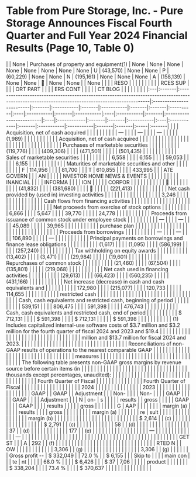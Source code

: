 # Table from Pure Storage, Inc. - Pure Storage Announces Fiscal Fourth Quarter and Full Year 2024 Financial Results (Page 10, Table 0)

|    | None   | Purchases of property and equipment(1)                                                                                                         | None                     | None   | None       | None   | None       | None   | None   | None      | U   | (43,570)   | None   | None       | P   | (60,229)   | None   | None                     | N   | (195,161)   | None   | None   | None       | A   | (158,139)   | None   | None       |           | None   | None   |      | None   |
|    |        | RESO                                                                                                                                           |                          |        |            |        |            |        |        |           |     | RCES SUP   |        |            |     | ORT PART   |        |                          |     | ERS CONT    |        |        |            |     | CT BLOG     |        |            |            |        |        |      |        |
|:---|:-------|:-----------------------------------------------------------------------------------------------------------------------------------------------|:-------------------------|:-------|:-----------|:-------|:-----------|:-------|:-------|:----------|:----|:-----------|:-------|:-----------|:----|:-----------|:-------|:-------------------------|:----|:------------|:-------|:-------|:-----------|:----|:------------|:-------|:-----------|:-----------|:-------|:-------|:-----|:-------|
|    |        | Acquisition, net of cash acquired                                                                                                              |                          |        |            |        |            |        |        |           |     | —          |        |            |     | —          |        |                          |     | —           |        |        |            |     | (1,989)     |        |            |            |        |        |      |        |
|    |        | Acquisition, net of cash acquired                                                                                                              |                          |        |            |        |            |        |        |           |     |            |        |            |     |            |        |                          |     |             |        |        |            |     |             |        |            |            |        |        |      |        |
|    |        | Purchases of marketable securities                                                                                                             |                          |        |            |        |            |        |        |           |     | (119,776)  |        |            |     | (409,306)  |        |                          |     | (471,501)   |        |        |            |     | (501,435)   |        |            |            |        |        |      |        |
|    |        | Sales of marketable securities                                                                                                                 |                          |        |            |        |            |        |        |           |     | 6,558      |        |            |     | 6,155      |        |                          |     | 59,053      |        |        |            |     | 6,155       |        |            |            |        |        |      |        |
| I  |        | Maturities of marketable securities and other                                                                                                  |                          |        |            |        |            |        |        |           | F   | 114,956    |        |            |     | 81,700     |        |                          | T   | 610,855     |        |        |            |     | 433,995     |        |            | ATE GOVERN |        |        | AN   |        |
|    |        | NVESTOR HOME NEWS & EVENTS                                                                                                                     |                          |        |            |        |            |        |        |           |     | INANCIAL   |        |            |     | INFORMA    |        |                          |     | ION         |        |        |            |     | CORPOR      |        |            |            |        |        |      |        |
|    |        |                                                                                                                                               |                          |        |            |        |            |        |        |           |     | (41,832)   |        |            |     | (381,680)  |        |                          |     |            |        |        |            |     | (221,413)   |        |            |            |        |        |      |        |
|    |        | Net cash provided by (used in) investing activities                                                                                            |                          |        |            |        |            |        |        |           |     |            |        |            |     |            |        |                          |     | 3,246       |        |        |            |     |             |        |            |            |        |        |      |        |
|    |        | Cash flows from financing activities                                                                                                           |                          |        |            |        |            |        |        |           |     |            |        |            |     |            |        |                          |     |             |        |        |            |     |             |        |            |            |        |        |      |        |
|    |        | Net proceeds from exercise of stock options                                                                                                    |                          |        |            |        |            |        |        |           |     | 6,866      |        |            |     | 5,647      |        |                          |     | 39,770      |        |        |            |     | 24,778      |        |            |            |        |        |      |        |
|    |        | Proceeds from issuance of common stock under employee stock                                                                                    |                          |        |            |        |            |        |        |           |     | —          |        |            |     | —          |        |                          |     | 45,089      |        |        |            |     | 39,965      |        |            |            |        |        |      |        |
|    |        | purchase plan                                                                                                                                  |                          |        |            |        |            |        |        |           |     |            |        |            |     |            |        |                          |     |             |        |        |            |     |             |        |            |            |        |        |      |        |
|    |        | Proceeds from borrowings                                                                                                                       |                          |        |            |        |            |        |        |           |     | —          |        |            |     | —          |        |                          |     | 106,890     |        |        |            |     | —           |        |            |            |        |        |      |        |
|    |        | Principal payments on borrowings and finance lease obligations                                                                                 |                          |        |            |        |            |        |        |           |     | (1,617)    |        |            |     | (1,095)    |        |                          |     | (586,199)   |        |        |            |     | (257,240)   |        |            |            |        |        |      |        |
|    |        | Tax withholding on equity awards                                                                                                               |                          |        |            |        |            |        |        |           |     | (13,402)   |        |            |     | (3,471)    |        |                          |     | (29,984)    |        |        |            |     | (19,601)    |        |            |            |        |        |      |        |
|    |        | Repurchases of common stock                                                                                                                    |                          |        |            |        |            |        |        |           |     | (21,460)   |        |            |     | (67,504)   |        |                          |     | (135,801)   |        |        |            |     | (219,068)   |        |            |            |        |        |      |        |
|    |        | Net cash used in financing activities                                                                                                          |                          |        |            |        |            |        |        |           |     | (29,613)   |        |            |     | (66,423)   |        |                          |     | (560,235)   |        |        |            |     | (431,166)   |        |            |            |        |        |      |        |
|    |        | Net increase (decrease) in cash and cash equivalents and                                                                                       |                          |        |            |        |            |        |        |           |     | 172,980    |        |            |     | (215,077)  |        |                          |     | 120,733     |        |        |            |     | 114,655     |        |            |            |        |        |      |        |
|    |        | restricted cash                                                                                                                                |                          |        |            |        |            |        |        |           |     |            |        |            |     |            |        |                          |     |             |        |        |            |     |             |        |            |            |        |        |      |        |
|    |        | Cash, cash equivalents and restricted cash, beginning of period                                                                                |                          |        |            |        |            |        |        |           |     | 539,151    |        |            |     | 806,475    |        |                          |     | 591,398     |        |        |            |     | 476,743     |        |            |            |        |        |      |        |
|    |        | Cash, cash equivalents and restricted cash, end of period                                                                                      |                          |        |            |        |            |        |        |           |     | $ 712,131  |        |            |     | $ 591,398  |        |                          |     | $ 712,131   |        |        |            |     | $ 591,398   |        |            |            |        |        |      |        |
|    |        | (1) Includes capitalized internal-use software costs of $3.7 million and $3.2 million for the fourth quarter of fiscal 2024 and 2023 and $19.4 |                          |        |            |        |            |        |        |           |     |            |        |            |     |            |        |                          |     |             |        |        |            |     |             |        |            |            |        |        |      |        |
|    |        | million and $13.7 million for fiscal 2024 and 2023.                                                                                            |                          |        |            |        |            |        |        |           |     |            |        |            |     |            |        |                          |     |             |        |        |            |     |             |        |            |            |        |        |      |        |
|    |        | Reconciliations of non-GAAP results of operations to the nearest comparable GAAP                                                               |                          |        |            |        |            |        |        |           |     |            |        |            |     |            |        |                          |     |             |        |        |            |     |             |        |            |            |        |        |      |        |
|    |        | measures                                                                                                                                       |                          |        |            |        |            |        |        |           |     |            |        |            |     |            |        |                          |     |             |        |        |            |     |             |        |            |            |        |        |      |        |
|    |        | The following table presents non-GAAP gross margins by revenue source before certain items (in                                                 |                          |        |            |        |            |        |        |           |     |            |        |            |     |            |        |                          |     |             |        |        |            |     |             |        |            |            |        |        |      |        |
|    |        | thousands except percentages, unaudited):                                                                                                      |                          |        |            |        |            |        |        |           |     |            |        |            |     |            |        |                          |     |             |        |        |            |     |             |        |            |            |        |        |      |        |
|    |        |                                                                                                                                                | Fourth Quarter of Fiscal |        |            |        |            |        |        |           |     |            |        |            |     |            |        | Fourth Quarter of Fiscal |     |             |        |        |            |     |             |        |            |            |        |        |      |        |
|    |        |                                                                                                                                                | 2024                     |        |            |        |            |        |        |           |     |            |        |            |     |            |        | 2023                     |     |             |        |        |            |     |             |        |            |            |        |        |      |        |
|    |        |                                                                                                                                                | GAAP                     |        | GAAP       |        | Adjustment |        |        | Non-      |     |            |        | Non-       |     |            |        | GAAP                     |     |             |        |        | GAAP       |     |             |        | Adjustment |            |        | N      | on-  | s      |
|    |        |                                                                                                                                                | results                  |        | gross      |        |            |        |        | GAAP      |     |            |        | GAAP       |     |            |        | results                  |     |             |        |        | gross      |     |             |        |            |            |        | G      | AAP  |        |
|    |        |                                                                                                                                                |                          |        | margin (a) |        |            |        |        | results   |     |            |        | gross      |     |            |        |                          |     |             |        |        | margin (a) |     |             |        |            |            |        | re     | sult |        |
|    |        |                                                                                                                                                |                          |        |            |        |            |        |        |           |     |            |        | margin (b) |     |            |        |                          |     |             |        |        |            |     |             |        |            |            |        |        |      |        |
|    |        |                                                                                                                                                |                          |        |            |        | $ 2,614    |        | (c)    |           |     |            |        |            |     |            |        |                          |     |             |        |        |            |     |             |        | $ 2,791    |            | (c)    |        |      |        |
|    |        |                                                                                                                                                |                          |        |            |        | 58         |        | (d)    |           |     |            |        |            |     |            |        |                          |     |             |        |        |            |     |             |        | 37         |            | (d)    |        |      |        |
|    |        |                                                                                                                                                |                          |        |            |        | 177        |        | (e)    |           |     |            |        |            |     |            |        |                          |     |             |        |        |            |     |             |        | —          |            |        |        |      |        |
|    |        |                                                                                                                                                |                          |        |            |        | —          |        |        |           |     |            |        |            |     |            |        |                          |     |             |        |        |            |     |             |        |            |            |        |        |      |        |
|    |        |                                                                                                                                                |                          |        |            |        |            |        |        |           |     |            |        |            |     |            |        |                          |     |             |        |        | GET ST     |     |             | A      | 292        |            | (f)    |        |      |        |
|    |        |                                                                                                                                                |                          |        |            |        |            |        |        |           |     |            |        |            |     |            |        |                          |     |             |        |        |            |     |             |        | RTED N     |            | OW     |        |      |        |
|    |        |                                                                                                                                                |                          |        |            |        | 3,306      |        | (g)    |           |     |            |        |            |     |            |        |                          |     |             |        |        |            |     |             |        | 3,306      |            | (g)    |        |      |        |
|    |        | Gross profit --                                                                                                                                | $ 332,049                |        | 72.0 %     |        | $ 6,155    |        |        | Skip to   |     |            |        | main con   |     |            | te     | nt                       |     |             |        |        | 68.0 %     |     |             |        | $ 6,426    |            |        | $ 37   | 7,06 |        |
|    |        | product                                                                                                                                        |                          |        |            |        |            |        |        | $ 338,204 |     |            |        | 73.4 %     |     |            |        | $ 370,637                |     |             |        |        |            |     |             |        |            |            |        |        |      |        |